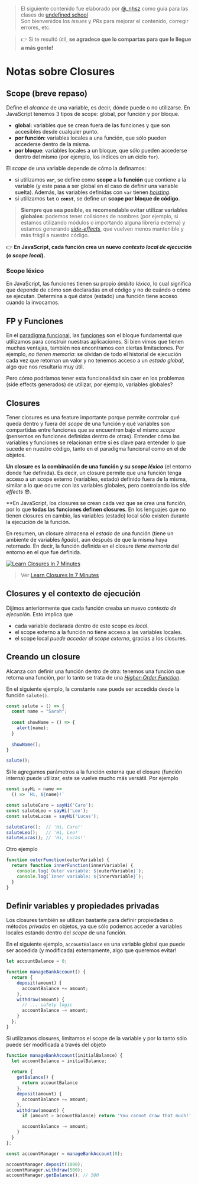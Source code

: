 > El siguiente contenido fue elaborado por [@_nhsz](https://twitter.com/_nhsz) como guía para las clases de [undefined school](https://twitter.com/undefinedSchool)  
> Son bienvenidos los _issues_ y _PRs_ para mejorar el contenido, corregir errores, etc. 

> 👉 Si te resultó útil, **se agradece que lo compartas para que le llegue a más gente!**

# Notas sobre Closures

## Scope (breve repaso)

Define el _alcance_ de una variable, es decir, dónde puede o no utilizarse. En JavaScript tenemos 3 tipos de scope: global, por función y por bloque.

- **global**: variables que se crean fuera de las funciones y que son accesibles desde cualquier punto.
- **por función**: variables locales a una función, que sólo pueden accederse dentro de la misma.
- **por bloque**: variables locales a un bloque, que sólo pueden accederse dentro del mismo (por ejemplo, los índices en un ciclo `for`).

El _scope_ de una variable depende de cómo la definamos:

- si utilizamos **`var`**, se define como **scope** a la **función** que contiene a la variable (y este pasa a ser global en el caso de definir una variable suelta). Además, las variables definidas con `var` tienen [_hoisting_](https://developer.mozilla.org/en-US/docs/Glossary/Hoisting).
- si utilizamos **`let`** o **`const`**, se define un **scope por bloque de código**.

> **Siempre que sea posible, es recomendable evitar utilizar variables globales**: podemos tener colisiones de nombres (por ejemplo, si estamos utilizando módulos o importando alguna librería externa) y estamos generando [_side-effects_](https://github.com/undefinedschool/notes-fp-js#side-effects), que vuelven menos mantenible y más frágil a nuestro código.

👉 **En JavaScript, cada función crea un nuevo _contexto local de ejecución_ (o _scope local_).**

### Scope léxico

En JavaScript, las funciones tienen su propio _ámbito léxico_, lo cual significa que depende de cómo son declaradas en el código y no de cuándo o cómo se ejecutan. Determina a qué datos (estado) una función tiene acceso cuando la invocamos.

## FP y Funciones

En el [paradigma funcional](https://github.com/undefinedschool/notes-fp-js), las [funciones](https://github.com/undefinedschool/notes-fp-js#funciones-puras) son el bloque fundamental que utilizamos para construir nuestras aplicaciones. Si bien vimos que tienen muchas ventajas, también nos encontramos con ciertas limitaciones. Por ejemplo, _no tienen memoria_: se olvidan de todo el historial de ejecución cada vez que retornan un valor y no tenemos acceso a un _estado global_, algo que nos resultaría muy útil.

Pero cómo podríamos tener esta funcionalidad sin caer en los problemas (side effects generados) de utilizar, por ejemplo, variables globales?

## Closures

Tener closures es una feature importante porque permite controlar qué queda dentro y fuera del _scope_ de una función y qué variables son compartidas entre funciones que se encuentren bajo el mismo _scope_ (pensemos en funciones definidas dentro de otras). Entender cómo las variables y funciones se relacionan entre sí es clave para entender lo que sucede en nuestro código, tanto en el paradigma funcional como en el de objetos.

**Un closure es la combinación de una función y su _scope léxico_** (el entorno donde fue definida). Es decir, un closure permite que una función tenga acceso a un scope externo (variables, estado) definido fuera de la misma, similar a lo que ocurre con las variables globales, pero controlando los _side effects_ 😎. 

**En JavaScript, los closures se crean cada vez que se crea una función, por lo que **todas las funciones definen closures**. En los lenguajes que no tienen closures en cambio, las variables (estado) local sólo existen durante la ejecución de la función.

En resumen, un closure almacena el _estado_ de una función (tiene un ambiente de variables _ligado_), aún después de que la misma haya retornado. En decir, la función definida en el closure _tiene memoria_ del entorno en el que fue definida.

[![Learn Closures In 7 Minutes](https://img.youtube.com/vi/3a0I8ICR1Vg/0.jpg)](https://www.youtube.com/watch?v=3a0I8ICR1Vg)
> Ver [Learn Closures In 7 Minutes](https://www.youtube.com/watch?v=3a0I8ICR1Vg)

## Closures y el contexto de ejecución

Dijimos anteriormente que cada función creaba un nuevo _contexto de ejecución_. Esto implica que

- cada variable declarada dentro de este scope es _local_.
- el scope externo a la función no tiene acceso a las variables locales.
- el scope local _puede acceder al scope externo_, gracias a los closures.

## Creando un closure

Alcanza con definir una función dentro de otra: tenemos una función que retorna una función, por lo tanto se trata de una [_Higher-Order Function_](https://github.com/undefinedschool/notes-fp-js#higher-order-functions).

En el siguiente ejemplo, la constante `name` puede ser accedida desde la función `salute()`.

```js
const salute = () => {
  const name = "Sarah";
  
  const showName = () => {
    alert(name);
  }
  
  showName();
}

salute();
```

Si le agregamos parámetros a la función externa que el closure (función interna) puede utilizar, este se vuelve mucho más versátil. Por ejemplo

```js
const sayHi = name =>
  () => `Hi, ${name}!`
```

```js
const saluteCaro = sayHi('Caro');
const saluteLeo = sayHi('Leo');
const saluteLucas = sayHi('Lucas');

saluteCaro();  // 'Hi, Caro!'
saluteLeo();   // 'Hi, Leo!'
saluteLucas(); // 'Hi, Lucas!'
```

Otro ejemplo

```js
function outerFunction(outerVariable) {
  return function innerFunction(innerVariable) {
    console.log(`Outer variable: ${outerVariable}`);
    console.log(`Inner variable: ${innerVariable}`);
  }
}
```

## Definir variables y propiedades privadas

Los closures también se utilizan bastante para definir propiedades o métodos _privados_ en objetos, ya que sólo podemos acceder a variables locales estando dentro del _scope_ de una función.

En el siguiente ejemplo, `accountBalance` es una variable global que puede ser accedida (y modificada) externamente, algo que queremos evitar!

```js
let accountBalance = 0;

function manageBankAccount() {
  return {
    deposit(amount) {
      accountBalance += amount;
    },
    withdraw(amount) {
      // ... safety logic
      accountBalance -= amount;
    }
  };
}
```

Si utilizamos closures, limitamos el scope de la variable y por lo tanto sólo puede ser modificada a través del objeto

```js
function manageBankAccount(initialBalance) {
  let accountBalance = initialBalance;
    
  return {
    getBalance() {
      return accountBalance
    },
    deposit(amount) { 
      accountBalance += amount; 
    },
    withdraw(amount) {
      if (amount > accountBalance) return 'You cannot draw that much!';

      accountBalance -= amount;
    }
  }
};

const accountManager = manageBankAccount(0);

accountManager.deposit(1000);
accountManager.withdraw(500);
accountManager.getBalance(); // 500
```
